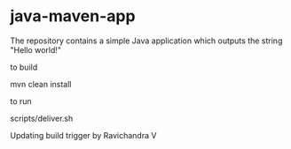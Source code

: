 # java-maven-app


The repository contains a simple Java application which outputs the string
"Hello world!"


to build

mvn clean install


to run

scripts/deliver.sh

Updating build trigger by Ravichandra V
